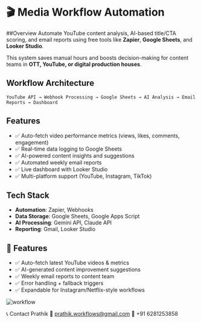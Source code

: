 # 🎬 Media Workflow Automation 

##Overview
Automate YouTube content analysis, AI-based title/CTA scoring, and email reports using free tools like **Zapier**, **Google Sheets**, and **Looker Studio**.

This system saves manual hours and boosts decision-making for content teams in **OTT, YouTube, or digital production houses**.


## Workflow Architecture

```
YouTube API → Webhook Processing → Google Sheets → AI Analysis → Email Reports → Dashboard
```

## Features
- ✅ Auto-fetch video performance metrics (views, likes, comments, engagement)
- ✅ Real-time data logging to Google Sheets
- ✅ AI-powered content insights and suggestions
- ✅ Automated weekly email reports
- ✅ Live dashboard with Looker Studio
- ✅ Multi-platform support (YouTube, Instagram, TikTok)

## Tech Stack
- **Automation**: Zapier, Webhooks
- **Data Storage**: Google Sheets, Google Apps Script
- **AI Processing**: Gemini API, Claude API
- **Reporting**: Gmail, Looker Studio

## 🚀 Features
- ✅ Auto-fetch latest YouTube videos & metrics
- ✅ AI-generated content improvement suggestions
- ✅ Weekly email reports to content team
- ✅ Error handling + fallback triggers
- ✅ Expandable for Instagram/Netflix-style workflows

![workflow](https://github.com/user-attachments/assets/65599e77-6059-48b5-a425-1ddfb2a943d4)


📞 Contact
Prathik
📧 prathik.workflows@gmail.com
📱 +91 6281253858


